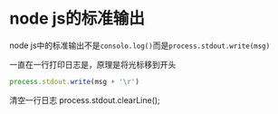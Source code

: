 # node js的标准输出

node js中的标准输出不是`consolo.log()`而是`process.stdout.write(msg)`

一直在一行打印日志是，原理是将光标移到开头
```js
process.stdout.write(msg + '\r')
```

清空一行日志
process.stdout.clearLine();

